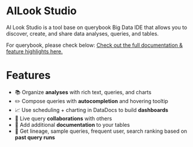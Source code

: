 # AILook Studio

AI Look Studio is a tool base on querybook Big Data IDE that allows you to discover, create, and share data analyses, queries, and tables.

For querybook, please check below:
[Check out the full documentation & feature highlights here.](https://querybook.org)

# Features

-   📚 Organize **analyses** with rich text, queries, and charts
-   ✏️ Compose queries with **autocompletion** and hovering tooltip
-   📈 Use scheduling + charting in DataDocs to build **dashboards**
-   🙌 Live query **collaborations** with others
-   📝 Add additional **documentation** to your tables
-   🧮 Get lineage, sample queries, frequent user, search ranking based on **past query runs**

